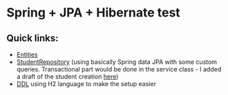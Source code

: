 # Spring + JPA + Hibernate test

## Quick links:

* [Entities](/src/main/java/com/school/registration/model)
* [StudentRepository](/src/main/java/com/school/registration/repository/StudentRepository.java)
  (using basically Spring data JPA with some custom queries. Transactional part would be done in the service class - I added a draft of the
  student creation
  [here](/src/main/java/com/school/registration/service/StudentService.java))
* [DDL](/src/main/resources/db/migration/V1.0__Student_Course.sql) using H2 language to make the setup easier 